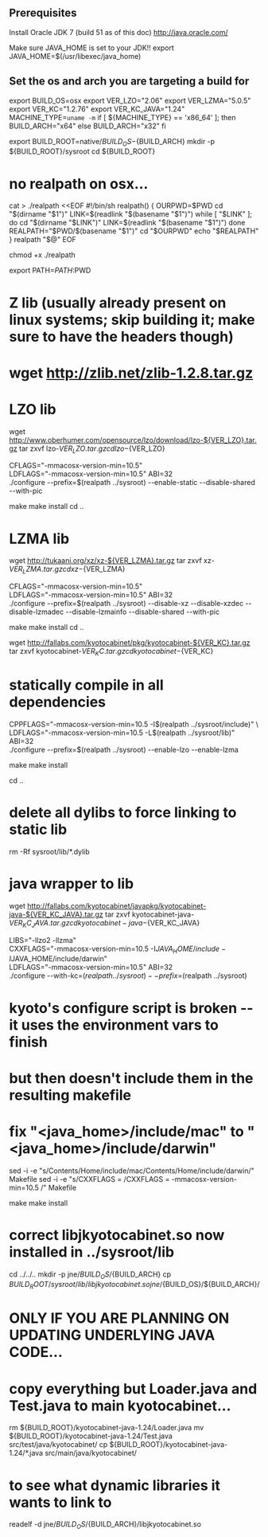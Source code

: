 
## Prerequisites

Install Oracle JDK 7 (build 51 as of this doc)
  http://java.oracle.com/

Make sure JAVA_HOME is set to your JDK!!
  export JAVA_HOME=$(/usr/libexec/java_home)


## Set the os and arch you are targeting a build for
export BUILD_OS=osx
export VER_LZO="2.06"
export VER_LZMA="5.0.5"
export VER_KC="1.2.76"
export VER_KC_JAVA="1.24"
MACHINE_TYPE=`uname -m`
if [ ${MACHINE_TYPE} == 'x86_64' ]; then
  BUILD_ARCH="x64"
else
  BUILD_ARCH="x32"
fi


export BUILD_ROOT=native/${BUILD_OS}-${BUILD_ARCH}
mkdir -p ${BUILD_ROOT}/sysroot
cd ${BUILD_ROOT}


# no realpath on osx...
cat > ./realpath <<EOF
#!/bin/sh
realpath() {
  OURPWD=$PWD
  cd "\$(dirname "\$1")"
  LINK=\$(readlink "\$(basename "\$1")")
  while [ "\$LINK" ]; do
    cd "\$(dirname "\$LINK")"
    LINK=\$(readlink "\$(basename "\$1")")
  done
  REALPATH="\$PWD/\$(basename "\$1")"
  cd "\$OURPWD"
  echo "\$REALPATH"
}
realpath "\$@"
EOF

chmod +x ./realpath

export PATH=$PATH:$PWD


# Z lib (usually already present on linux systems; skip building it; make sure to have the headers though)
# wget http://zlib.net/zlib-1.2.8.tar.gz



# LZO lib
wget http://www.oberhumer.com/opensource/lzo/download/lzo-${VER_LZO}.tar.gz
tar zxvf lzo-${VER_LZO}.tar.gz
cd lzo-${VER_LZO}

CFLAGS="-mmacosx-version-min=10.5" \
LDFLAGS="-mmacosx-version-min=10.5" ABI=32 \
./configure --prefix=$(realpath ../sysroot) --enable-static --disable-shared --with-pic 

make
make install
cd ..


# LZMA lib
wget http://tukaani.org/xz/xz-${VER_LZMA}.tar.gz
tar zxvf xz-${VER_LZMA}.tar.gz
cd xz-${VER_LZMA}

CFLAGS="-mmacosx-version-min=10.5" \
LDFLAGS="-mmacosx-version-min=10.5" ABI=32 \
./configure --prefix=$(realpath ../sysroot) --disable-xz --disable-xzdec --disable-lzmadec --disable-lzmainfo --disable-shared --with-pic

make
make install
cd ..


wget http://fallabs.com/kyotocabinet/pkg/kyotocabinet-${VER_KC}.tar.gz
tar zxvf kyotocabinet-${VER_KC}.tar.gz
cd kyotocabinet-${VER_KC}

# statically compile in all dependencies
CPPFLAGS="-mmacosx-version-min=10.5 -I$(realpath ../sysroot/include)" \
LDFLAGS="-mmacosx-version-min=10.5 -L$(realpath ../sysroot/lib)" ABI=32 \
./configure --prefix=$(realpath ../sysroot) --enable-lzo --enable-lzma


make
make install


cd ..


# delete all dylibs to force linking to static lib
rm -Rf sysroot/lib/*.dylib


# java wrapper to lib
wget http://fallabs.com/kyotocabinet/javapkg/kyotocabinet-java-${VER_KC_JAVA}.tar.gz
tar zxvf kyotocabinet-java-${VER_KC_JAVA}.tar.gz
cd kyotocabinet-java-${VER_KC_JAVA}


LIBS="-llzo2 -llzma" \
CXXFLAGS="-mmacosx-version-min=10.5 -I$JAVA_HOME/include -I$JAVA_HOME/include/darwin" \
LDFLAGS="-mmacosx-version-min=10.5" ABI=32 \
./configure --with-kc=$(realpath ../sysroot) --prefix=$(realpath ../sysroot)

# kyoto's configure script is broken -- it uses the environment vars to finish
# but then doesn't include them in the resulting makefile
# fix "<java_home>/include/mac" to "<java_home>/include/darwin"

sed -i -e "s/Contents\/Home\/include\/mac/Contents\/Home\/include\/darwin/" Makefile
sed -i -e "s/CXXFLAGS = /CXXFLAGS = -mmacosx-version-min=10.5 /" Makefile

make
make install


# correct libjkyotocabinet.so now installed in ../sysroot/lib

cd ../../..
mkdir -p jne/${BUILD_OS}/${BUILD_ARCH}
cp ${BUILD_ROOT}/sysroot/lib/libjkyotocabinet.so jne/${BUILD_OS}/${BUILD_ARCH}/


# ONLY IF YOU ARE PLANNING ON UPDATING UNDERLYING JAVA CODE...
# copy everything but Loader.java and Test.java to main kyotocabinet...
rm ${BUILD_ROOT}/kyotocabinet-java-1.24/Loader.java
mv ${BUILD_ROOT}/kyotocabinet-java-1.24/Test.java src/test/java/kyotocabinet/
cp ${BUILD_ROOT}/kyotocabinet-java-1.24/*.java src/main/java/kyotocabinet/


# to see what dynamic libraries it wants to link to
readelf -d jne/${BUILD_OS}/${BUILD_ARCH}/libjkyotocabinet.so